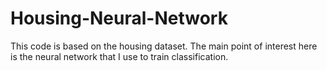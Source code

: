 # Housing-Neural-Network

This code is based on the housing dataset.
The main point of interest here is the neural network that I use to train classification.
